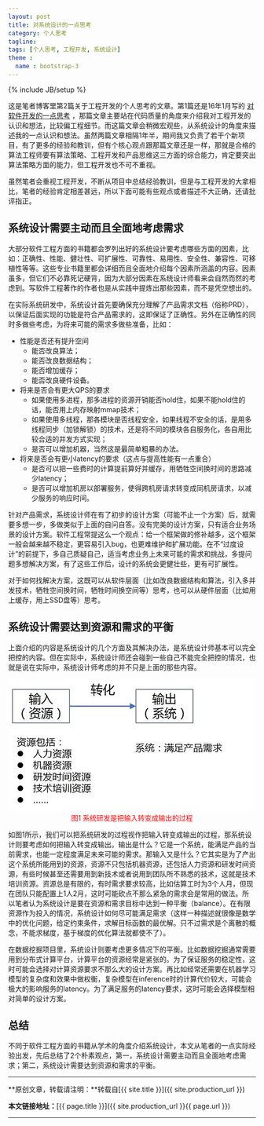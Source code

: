 ```yaml
---
layout: post
title: 对系统设计的一点思考
category: 个人思考
tagline: 
tags: [个人思考, 工程开发, 系统设计]
theme :
  name : bootstrap-3
---
```

{% include JB/setup %}

这是笔者博客里第2篇关于工程开发的个人思考的文章。第1篇还是16年1月写的 [对软件开发的一点思考](http://vividfree.github.io/%E4%B8%AA%E4%BA%BA%E6%80%9D%E8%80%83/2016/01/17/some-viewpoint-about-software-development) ，那篇文章主要站在代码质量的角度来介绍我对工程开发的认识和想法，比较偏工程细节。而这篇文章会稍微宏观些，从系统设计的角度来描述我的一点认识和想法。虽然两篇文章相隔1年半，期间我又负责了若干个新项目，有了更多的经验和教训，但有个核心观点跟那篇文章还是一样，那就是合格的算法工程师要有算法策略、工程开发和产品思维这三方面的综合能力，肯定要突出算法策略方面的能力，但工程开发也不可不重视。

虽然笔者会重视工程开发，不断从项目中总结经验教训，但是与工程开发的大拿相比，笔者的经验肯定相差甚远，所以下面可能有些观点或者描述不大正确，还请批评指正。

## 系统设计需要主动而且全面地考虑需求

大部分软件工程方面的书籍都会罗列出好的系统设计要考虑哪些方面的因素，比如：正确性、性能、健壮性、可扩展性、可靠性、易用性、安全性、兼容性、可移植性等等。这些专业书籍里都会详细而且全面地介绍每个因素所涵盖的内容。因素虽多，但它们不必靠死记硬背，因为大部分因素在系统设计师看来会自然而然的考虑到。写软件工程著作的作者也是从实践中提炼出那些因素，而不是凭空想出的。

在实际系统研发中，系统设计首先要确保充分理解了产品需求文档（俗称PRD），以保证后面实现的功能是符合产品需求的，这即保证了正确性。另外在正确性的同时多做些考虑，为将来可能的需求多做些准备，比如：
* 性能是否还有提升空间
  * 能否改良算法；
  * 能否改良数据结构；
  * 能否增加缓存；
  * 能否改良硬件设备。
* 将来是否会有更大QPS的要求
  * 如果使用多进程，那多进程的资源开销能否hold住，如果不能hold住的话，能否用上内存映射mmap技术；
  * 如果使用多线程，那各模块是否线程安全，如果线程不安全的话，是用多线程同步（加锁解锁）的技术，还是将不同的模块各自服务化，各自用比较合适的并发方式实现；
  * 是否可以增加机器，当然这是最简单粗暴的办法。
* 将来是否会有更小latency的要求（这点与提高性能有一点重合）
  * 是否可以把一些费时的计算提前算好并缓存，用牺牲空间换时间的思路减少latency；
  * 是否可以增加机房以部署服务，使得跨机房请求转变成同机房请求，以减少服务的响应时间。

针对产品需求，系统设计师在有了初步的设计方案（可能不止一个方案）后，就需要多想一步，多做类似于上面的自问自答。没有完美的设计方案，只有适合业务场景的设计方案。软件工程常提这么一个观点：给一个框架做的修补越多，这个框架一般会越来越不稳定，更容易引入bug，也更难维护和扩展功能。在不“过度设计”的前提下，多自己质疑自己，适当考虑业务上未来可能的需求和挑战，多提问题多想解决方案，有了这些工作后，设计的系统会更健壮些，更有可扩展性。

对于如何找解决方案，这既可以从软件层面（比如改良数据结构和算法，引入多并发技术，牺牲空间换时间，牺牲时间换空间等）思考，也可以从硬件层面（比如用上缓存，用上SSD盘等）思考。

## 系统设计需要达到资源和需求的平衡

上面介绍的内容是系统设计的几个方面及其解决办法，是系统设计师基本可以完全把控的内容。但在实际中，系统设计师还会碰到一些自己不能完全把控的情况，也就是说在实际中，系统设计师考虑的并不只是上面的那些内容。

<div align="center">
  <img src="/images/2017-09-16-some-viewpoint-about-system-design-figure1.jpg" style="max-width:500px; text-align:center" alt=""/>
  <br/>
  <font color='red'>图1 系统研发是把输入转变成输出的过程</font>
  <br/>
</div>

如图1所示，我们可以把系统研发的过程视作把输入转变成输出的过程，那系统设计则要考虑如何把输入转变成输出。输出是什么？它是一个系统，能满足产品的当前需求，也能一定程度满足未来可能的需求。那输入又是什么？它其实是为了产出这个系统所能用到的资源，资源不只包括机器资源，还包括人力资源和研发时间资源，有些时候甚至还需要用到新技术或者说用到团队所不熟悉的技术，这就是技术培训资源。资源总是有限的，有时需求要求较高，比如估算工时为3个人月，但现在团队只能配置上1人2月，这时可能砍点不那么紧急的需求会是常用的做法。所以笔者认为系统设计是要在资源和需求目标中达到一种平衡（balance）。在有限资源作为投入的情况，系统设计如何尽可能满足需求（这样一种描述就很像是数学中的优化问题，给定约束条件，求解目标函数的最优解。只不过需求是个离散的概念，不能求梯度，基于梯度的优化算法就都使不了）。

在数据挖掘项目里，系统设计则要考虑更多情况下的平衡。比如数据挖掘通常需要用到分布式计算平台，计算平台的资源经常是紧张的。为了保证服务的稳定性，这时可能会选择对计算资源要求不那么大的设计方案。再比如经常还需要在机器学习模型的复杂度和效果中做权衡，复杂模型在inference时的计算代价较大，可能会极大的影响服务的latency。为了满足服务的latency要求，这时可能会选择模型相对简单的设计方案。

## 总结

不同于软件工程方面的书籍从学术的角度介绍系统设计，本文从笔者的一点实际经验出发，先后总结了2个朴素观点，第一，系统设计需要主动而且全面地考虑需求；第二，系统设计需要达到资源和需求的平衡。

* * *

**原创文章，转载请注明：**转载自[{{ site.title }}]({{ site.production_url }})

**本文链接地址：**[{{ page.title }}]({{ site.production_url }}{{ page.url }})

* * *

